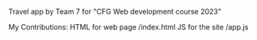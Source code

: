 Travel app by Team 7 for "CFG Web development course 2023"

My Contributions:
                 HTML for web page /index.html 
                 JS for the site /app.js
